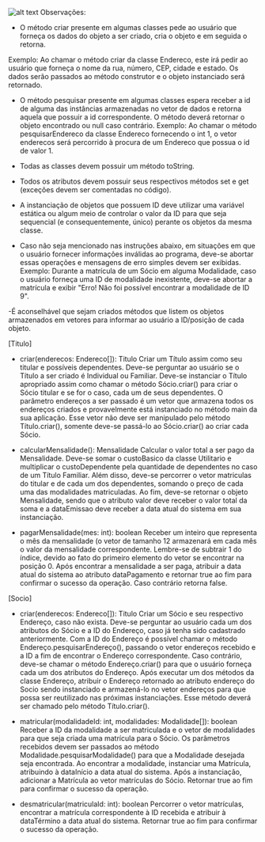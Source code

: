 ![alt text](http://moodle.utfpr.edu.br/pluginfile.php/286382/mod_page/content/3/SGC-projeto.png)
Observações:

- O método criar presente em algumas classes pede ao usuário que forneça os dados do objeto a ser criado, cria o objeto e em seguida o retorna.

Exemplo: Ao chamar o método criar da classe Endereco, este irá pedir ao usuário que forneça o nome da rua, número, CEP, cidade e estado. Os dados serão passados ao método construtor e o objeto instanciado será retornado.

- O método pesquisar presente em algumas classes espera receber a id de alguma das instâncias armazenadas no vetor de dados e retorna aquela que possuir a id correspondente. O método deverá retornar o objeto encontrado ou null caso contrário.
Exemplo: Ao chamar o método pesquisarEndereco da classe Endereco fornecendo o int 1, o vetor enderecos será percorrido à procura de um Endereco que possua o id de valor 1.

- Todas as classes devem possuir um método toString.

- Todos os atributos devem possuir seus respectivos métodos set e get (exceções devem ser comentadas no código).

- A instanciação de objetos que possuem ID deve utilizar uma variável estática ou algum meio de controlar o valor da ID para que seja sequencial (e consequentemente, único) perante os objetos da mesma classe.

- Caso não seja mencionado nas instruções abaixo, em situações em que o usuário fornecer informações inválidas ao programa, deve-se abortar essas operações e mensagens de erro simples devem ser exibidas.
Exemplo: Durante a matrícula de um Sócio em alguma Modalidade, caso o usuário forneça uma ID de modalidade inexistente, deve-se abortar a matrícula e exibir "Erro! Não foi possível encontrar a modalidade de ID 9".

-É aconselhável que sejam criados métodos que listem os objetos armazenados em vetores para informar ao usuário a ID/posição de cada objeto.

[Titulo]

+ criar(enderecos: Endereco[]): Titulo
Criar um Título assim como seu titular e possíveis dependentes. Deve-se perguntar ao usuário se o Título a ser criado é Individual ou Familiar. Deve-se instanciar o Título apropriado assim como chamar o método Sócio.criar() para criar o Sócio titular e se for o caso, cada um de seus dependentes. O parâmetro endereços a ser passado é um vetor que armazena todos os endereços criados e provavelmente está instanciado no método main da sua aplicação. Esse vetor não deve ser manipulado pelo método Título.criar(), somente deve-se passá-lo ao Sócio.criar() ao criar cada Sócio.

+ calcularMensalidade(): Mensalidade
Calcular o valor total a ser pago da Mensalidade. Deve-se somar o custoBasico da classe Utilitario e multiplicar o custoDependente pela quantidade de dependentes no caso de um Título Familiar. Além disso, deve-se percorrer o vetor matriculas do titular e de cada um dos dependentes, somando o preço de cada uma das modalidades matriculadas. Ao fim, deve-se retornar o objeto Mensalidade, sendo que o atributo valor deve receber o valor total da soma e a dataEmissao deve receber a data atual do sistema em sua instanciação.

+ pagarMensalidade(mes: int): boolean
Receber um inteiro que representa o mês da mensalidade (o vetor de tamanho 12 armazenará em cada mês o valor da mensalidade correspondente. Lembre-se de subtrair 1 do índice, devido ao fato do primeiro elemento do vetor se encontrar na posição 0.
Após encontrar a mensalidade a ser paga, atribuir a data atual do sistema ao atributo dataPagamento e retornar true ao fim para confirmar o sucesso da operação. Caso contrário retorna false.


[Socio]

+ criar(enderecos: Endereco[]): Titulo
Criar um Sócio e seu respectivo Endereço, caso não exista. Deve-se perguntar ao usuário cada um dos atributos do Sócio e a ID do Endereço, caso já tenha sido cadastrado anteriormente. Com a ID do Endereço é possível chamar o método Endereço.pesquisarEndereço(), passando o vetor endereços recebido e a ID a fim de encontrar o Endereço correspondente. Caso contrário, deve-se chamar o método Endereço.criar() para que o usuário forneça cada um dos atributos do Endereço. Após executar um dos métodos da classe Endereço, atribuir o Endereço retornado ao atributo endereço do Socio sendo instanciado e armazená-lo no vetor endereços para que possa ser reutilizado nas próximas instanciações.
Esse método deverá ser chamado pelo método Título.criar().

+ matricular(modalidadeId: int, modalidades: Modalidade[]): boolean
Receber a ID da modalidade a ser matriculada e o vetor de modalidades para que seja criada uma matrícula para o Sócio. Os parâmetros recebidos devem ser passados ao método Modalidade.pesquisarModalidade() para que a Modalidade desejada seja encontrada. Ao encontrar a modalidade, instanciar uma Matrícula, atribuindo à dataInício a data atual do sistema. Após a instanciação, adicionar a Matrícula ao vetor matrículas do Sócio. Retornar true ao fim para confirmar o sucesso da operação.

+ desmatricular(matriculaId: int): boolean
Percorrer o vetor matrículas, encontrar a matrícula correspondente à ID recebida e atribuir à dataTérmino a data atual do sistema. Retornar true ao fim para confirmar o sucesso da operação.
